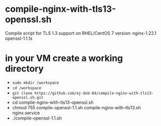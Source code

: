 # compile-nginx-with-tls13-openssl.sh
Compile script for TLS 1.3 support on RHEL/CentOS 7 version: nginx-1.22.1 openssl-1.1.1s

# in your VM create a working directory
- `sudo mkdir /workspace`
- `cd /workspace`
- `git clone https://github.com/aj-dxb-84/compile-nginx-with-tls13-openssl.sh.git`
- cd compile-nginx-with-tls13-openssl.sh
- chmod 755 compile-openssl-1.1.sh compile-nginx-with-tls13.sh nginx.service
- ./compile-openssl-1.1.sh
